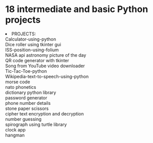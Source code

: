 # 18 intermediate and basic Python projects

<li>
PROJECTS:</br>
Calculator-using-python<br>
Dice roller using tkinter gui</br>
ISS-position-using-folium</br>
NASA api astronomy picture of the day</br>
QR code generator with tkinter</br>
Song from YouTube video downloader</br>
Tic-Tac-Toe-python</br>
Wikipedia-text-to-speech-using-python</br>
morse code</br>
nato phonetics</br>
dictionary python library</br>
password generator</br>
phone number details</br>
stone paper scissors</br>
cipher text encryption and decryption</br>
number guessing</br>
spirograph using turtle library</br>
clock app</br>
hangman</br>
</li>
